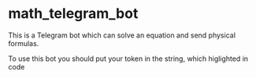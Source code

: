 # math_telegram_bot
This is a Telegram bot which can solve an equation and send physical formulas.

To use this bot you should put your token in the string, which higlighted in code
